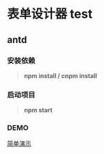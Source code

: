 # 表单设计器 test
##  antd
### 安装依赖
> **npm install / cnpm install**
### 启动项目
> **npm start**
### DEMO
[简单演示](https://fred8617.github.io/react-form-builder-antd)
